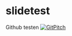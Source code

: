 # slidetest
Github testen
[![GitPitch](https://gitpitch.com/assets/badge.svg)](https://gitpitch.com/master2go/slidetest/master?grs=github&t=moon)
